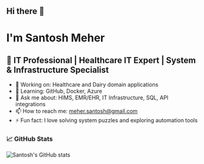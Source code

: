 ## Hi there 👋
# I'm Santosh Meher

## 💼 IT Professional | Healthcare IT Expert | System & Infrastructure Specialist
- 🔭 Working on: Healthcare and Dairy domain applications
- 🌱 Learning: GitHub, Docker, Azure
- 💬 Ask me about: HIMS, EMR/EHR, IT Infrastructure, SQL, API integrations
- 📫 How to reach me: meher.santosh@gmail.com
- ⚡ Fun fact: I love solving system puzzles and exploring automation tools

### 📈 GitHub Stats
![Santosh's GitHub stats](https://github-readme-stats.vercel.app/api?username=santoshmeher&show_icons=true&theme=default)

